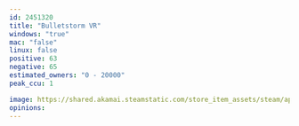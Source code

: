 ```yaml
---
id: 2451320
title: "Bulletstorm VR"
windows: "true"
mac: "false"
linux: false
positive: 63
negative: 65
estimated_owners: "0 - 20000"
peak_ccu: 1

image: https://shared.akamai.steamstatic.com/store_item_assets/steam/apps/2451320/header.jpg?t=1726765863
opinions:
---
```

